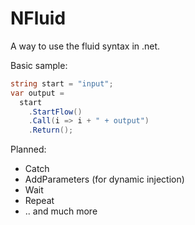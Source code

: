 # NFluid

A way to use the fluid syntax in .net.

Basic sample:

```cs
string start = "input";
var output = 
  start
    .StartFlow()
    .Call(i => i + " + output")
    .Return();
```

Planned:
 - Catch
 - AddParameters (for dynamic injection)
 - Wait
 - Repeat
 - .. and much more
